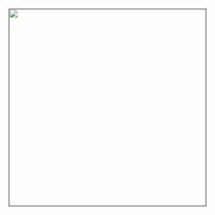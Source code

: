 <p align="center"><a href="" target="_blank"><img src="https://miro.medium.com/max/768/1*gjA78w2_Q8lSNZAnTMScqA.png" width="400"></a></p>

